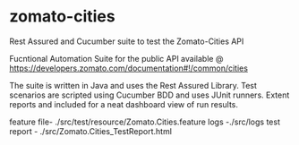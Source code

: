 # zomato-cities
Rest Assured and Cucumber suite to test the Zomato-Cities API

Fucntional Automation Suite for the public API available @ https://developers.zomato.com/documentation#!/common/cities

The suite is written in Java and uses the Rest Assured Library. Test scenarios are scripted using Cucumber BDD and uses JUnit runners.
Extent reports and included for a neat dashboard view of run results.

feature file- ./src/test/resource/Zomato.Cities.feature
logs -./src/logs
test report - ./src/Zomato.Cities_TestReport.html
